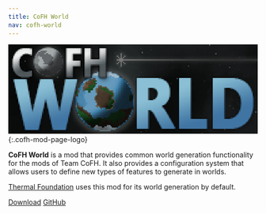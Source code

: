 ```yaml
---
title: CoFH World
nav: cofh-world
---
```


![CoFH World logo](/assets/images/modlogos/cofh-world.png){:.cofh-mod-page-logo}


**CoFH World** is a mod that provides common world generation functionality for
the mods of Team CoFH. It also provides a configuration system that allows users
to define new types of features to generate in worlds.

[Thermal Foundation](/docs/thermal-foundation/) uses this mod for its world
generation by default.


<div class="uk-margin-top uk-button-group">
    <a class="uk-button uk-button-large uk-button-success uk-text-bold" href="/downloads/">Download</a>
    <a class="uk-button uk-button-large" href="https://github.com/CoFH/CoFHWorld">GitHub</a>
</div>

